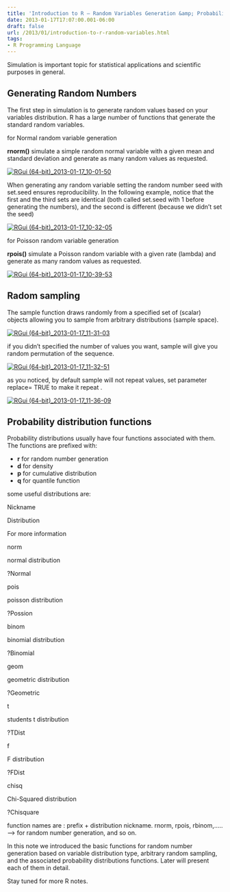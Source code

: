 ```yaml
---
title: 'Introduction to R – Random Variables Generation &amp; Probability Distribution Functions'
date: 2013-01-17T17:07:00.001-06:00
draft: false
url: /2013/01/introduction-to-r-random-variables.html
tags: 
- R Programming Language
---
```


Simulation is important topic for statistical applications and scientific purposes in general.

Generating Random Numbers
-------------------------

The first step in simulation is to generate random values based on your variables distribution. R has a large number of functions that generate the standard random variables.

for Normal random variable generation

**rnorm()** simulate a simple random normal variable with a given mean and standard deviation and generate as many random values as requested.

[![RGui (64-bit)_2013-01-17_10-01-50](https://blogger.googleusercontent.com/img/b/R29vZ2xl/AVvXsEgZN8ktvP33H7_4rpfSAn06edtHCcPOs5zxJ9KxNfABeMDaDwHpG5XTi9TWKQB6HtOrlAlUggroOLDF1Gg_Su8STtHvG-EwnS8HPKPPLOz1Ke9Zd4v2ei8g7KkBFtPBldX87iICSijwwA/?imgmax=800 "RGui (64-bit)_2013-01-17_10-01-50")](https://blogger.googleusercontent.com/img/b/R29vZ2xl/AVvXsEifoMps3s4n4Udjv8qXyOgh_V8-hpDnkOcfQ66_OXMiyG4yhR2s7DQQ5a4UYR7N23WMS7PJmaEJdMB3HaKIm1n2u-RZH8c7bEymAV1iuizLkzsr8sGDSIobbH3OnQumEYhOJ9aT6I_ACg/s1600-h/RGui-64-bit_2013-01-17_10-01-509.jpg)

When generating any random variable setting the random number seed with set.seed ensures reproducibility. In the following example, notice that the first and the third sets are identical (both called set.seed with 1 before generating the numbers), and the second is different (because we didn’t set the seed)

[![RGui (64-bit)_2013-01-17_10-32-05](https://blogger.googleusercontent.com/img/b/R29vZ2xl/AVvXsEhEj22sjS-O4mtkgANNng0IfuvRyUVIyOXzVIHyVsyLr3VKGus8UxTh4_fHHecaN9a_QJDytTPSTU23zkMkE7qB5vvAUyHfISzg98e-5hbEsPrBxjibEwfL1Hdz39ZTE5mgKnf4tnQ6tQ/?imgmax=800 "RGui (64-bit)_2013-01-17_10-32-05")](https://blogger.googleusercontent.com/img/b/R29vZ2xl/AVvXsEiZfVxenpftNOcaXhkCZNWgJZi2s5z0Xp0siQC8irZ7O-gU674OcGihpm1N1wOqkb21bP2V_JoPyK1nlQxhs9MuHyf9PM610bSd5KDgwoTsENdf5UEXul3XR-lELfdcORfTrHWTbEcaAw/s1600-h/RGui-64-bit_2013-01-17_10-32-056.jpg)

for Poisson random variable generation

**rpois()** simulate a Poisson random variable with a given rate (lambda) and generate as many random values as requested.

[![RGui (64-bit)_2013-01-17_10-39-53](https://blogger.googleusercontent.com/img/b/R29vZ2xl/AVvXsEi-yhQqa0fJ0IxLSw-nWL_bRYzH7FYsayRkg-D35wX4-11GkiTcKiWg_f1LFy8Zxgmn6LDNzAn63F0awIEj53xEHkVBf4i-Q_v9p4Bw7WEgHL-9Bv_KeMSf3VnAAcF7k_KSw_V-i_T8gA/?imgmax=800 "RGui (64-bit)_2013-01-17_10-39-53")](https://blogger.googleusercontent.com/img/b/R29vZ2xl/AVvXsEhpDNoI2PIJB9oAWsxQtQny5-2BbPkFDQB_cHTbp46lka6DTKcUHeILrzETCVdZAnR3APriOfaZ3_V2m927lgDKleXbtsi_ef3WAuZvJV31h5DM7isIoEBMJHSMg4uU5Srd7L2NtvhE8A/s1600-h/RGui-64-bit_2013-01-17_10-39-537.jpg)

Radom sampling
--------------

The sample function draws randomly from a specified set of (scalar) objects allowing you to sample from arbitrary distributions (sample space).

[![RGui (64-bit)_2013-01-17_11-31-03](https://blogger.googleusercontent.com/img/b/R29vZ2xl/AVvXsEjs_EYpEDzOnlSzlaX5oL2Yl4JTQZy577m47pvtOcLPXxc-tbylZj9OZ6ZvGlxkFZ5ufyQgJZAbjwRuso-aCl1h2Id9VAUAtvCcsZqNB_1WY9uHzL7YegeyBPA3gUIghoPJrWopGJNkjQ/?imgmax=800 "RGui (64-bit)_2013-01-17_11-31-03")](https://blogger.googleusercontent.com/img/b/R29vZ2xl/AVvXsEipQqSoPkIMxeyRCte5Tzu8TQk3P0f2br5LNUK6F_DjG6mwiWlp7CVK0_wiMbls9kohwv-yAzGxgd8S2fbj1FE2F2hHwBNbVHrHwY-RhVyH4uzlu1a2LmWYluRC8Dhz8i3dM3ob3ZJJbw/s1600-h/RGui-64-bit_2013-01-17_11-31-033.jpg)

if you didn’t specified the number of values you want, sample will give you random permutation of the sequence.

[![RGui (64-bit)_2013-01-17_11-32-51](https://blogger.googleusercontent.com/img/b/R29vZ2xl/AVvXsEhG2IEWf7cYWp6bmJ5Dec_y11i7YVrR-e1kuLpXa9Ib1ziiwfqoWwtRiHvVpRKi9VV-xMHiX63V1W8G0CiUu6yLsAkBZ-d5QlHP_75ysdaGrlsOBGmPQC9yX-0fE4wQ2ls-nRcnaS2-fA/?imgmax=800 "RGui (64-bit)_2013-01-17_11-32-51")](https://blogger.googleusercontent.com/img/b/R29vZ2xl/AVvXsEh9ecf37rBnoAbmspXammUpG-Lu5m977-dHlf_cfIPPcqUytHECxoHwLhVl0-JXbIFKvZFFQMUJ_TJfpt5CPgB58MRs81KDDTTNDSNgBFspIUGAU9CQaz81LaUMf_wU2DC4gmTk7ocvaQ/s1600-h/RGui-64-bit_2013-01-17_11-32-513.jpg)

as you noticed, by default sample will not repeat values, set parameter replace= TRUE to make it repeat .

[![RGui (64-bit)_2013-01-17_11-36-09](https://blogger.googleusercontent.com/img/b/R29vZ2xl/AVvXsEjFQwirtOdMb5F1RerG97fsY_3PD4BwbYnX46FkLWutCiG55p6oIc1dU3dA29CLr-wjNEPzYHYOjrwFhzEAVeSh1uHf1Oe0cdy1N4uFJ7JVyT8yBEwFhWbGBseEUAaeacBaF21VYEg7xg/?imgmax=800 "RGui (64-bit)_2013-01-17_11-36-09")](https://blogger.googleusercontent.com/img/b/R29vZ2xl/AVvXsEh5lbT8-iry0kqve-8XHIeP-xjvWJyvNFU0y9u1OULarUzEbz1WxN00MxVuvbbpTu5yd_y-0jUQW519-vgzQnorY2ZBMMErIuXEKzjc4oDxWgzOCRiRv3YVSB_VaJc-arL4tMVAXgq6CA/s1600-h/RGui-64-bit_2013-01-17_11-36-093.jpg)

Probability distribution functions
----------------------------------

Probability distributions usually have four functions associated with them. The functions are prefixed with:

*   **r** for random number generation
*   **d** for density
*   **p** for cumulative distribution
*   **q** for quantile function

some useful distributions are:

Nickname

Distribution

For more information

norm

normal distribution

?Normal

pois

poisson distribution

?Possion

binom

binomial distribution

?Binomial

geom

geometric distribution

?Geometric

t

students t distribution

?TDist

f

F distribution

?FDist

chisq

Chi-Squared distribution

?Chisquare

function names are : prefix + distribution nickname. rnorm, rpois, rbinom,….. –> for random number generation, and so on.

In this note we introduced the basic functions for random number generation based on variable distribution type, arbitrary random sampling, and the associated probability distributions functions. Later will present each of them in detail.

Stay tuned for more R notes.